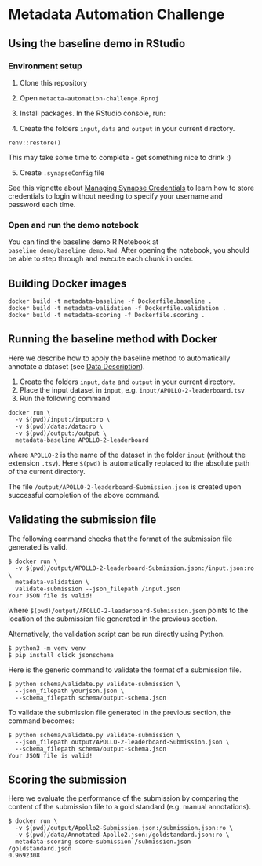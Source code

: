 # Metadata Automation Challenge

## Using the baseline demo in RStudio

### Environment setup

1. Clone this repository

2. Open `metadta-automation-challenge.Rproj`

3. Install packages. In the RStudio console, run:

4. Create the folders `input`, `data` and `output` in your current directory.

```
renv::restore()
```

This may take some time to complete - get something nice to drink :)

5. Create `.synapseConfig` file

See this vignette about [Managing Synapse Credentials](https://r-docs.synapse.org/articles/manageSynapseCredentials.html) to learn how to store credentials to login without needing to specify your username and password each time. 

### Open and run the demo notebook

You can find the baseline demo R Notebook at `baseline_demo/baseline_demo.Rmd`. After opening the notebook, you should be able to step through and execute each chunk in order.

## Building Docker images

```
docker build -t metadata-baseline -f Dockerfile.baseline .
docker build -t metadata-validation -f Dockerfile.validation .
docker build -t metadata-scoring -f Dockerfile.scoring .
```

## Running the baseline method with Docker

Here we describe how to apply the baseline method to automatically annotate a dataset (see [Data Description](https://www.synapse.org/#!Synapse:syn18065891/wiki/600449)).

1. Create the folders `input`, `data` and `output` in your current directory.
2. Place the input dataset in `input`, e.g. `input/APOLLO-2-leaderboard.tsv`
3. Run the following command

```
docker run \
  -v $(pwd)/input:/input:ro \
  -v $(pwd)/data:/data:ro \
  -v $(pwd)/output:/output \
  metadata-baseline APOLLO-2-leaderboard
```

where `APOLLO-2` is the name of the dataset in the folder `input` (without the extension `.tsv`). Here `$(pwd)` is automatically replaced to the absolute path of the current directory.

The file `/output/APOLLO-2-leaderboard-Submission.json` is created upon successful completion of the above command.

## Validating the submission file

The following command checks that the format of the submission file generated is valid.

```
$ docker run \
  -v $(pwd)/output/APOLLO-2-leaderboard-Submission.json:/input.json:ro \
  metadata-validation \
  validate-submission --json_filepath /input.json
Your JSON file is valid!
```

where `$(pwd)/output/APOLLO-2-leaderboard-Submission.json` points to the location of the submission file generated in the previous section.

Alternatively, the validation script can be run directly using Python.

```
$ python3 -m venv venv
$ pip install click jsonschema
```

Here is the generic command to validate the format of a submission file.

```
$ python schema/validate.py validate-submission \
  --json_filepath yourjson.json \
  --schema_filepath schema/output-schema.json
```

To validate the submission file generated in the previous section, the command becomes:

```
$ python schema/validate.py validate-submission \
  --json_filepath output/APOLLO-2-leaderboard-Submission.json \
  --schema_filepath schema/output-schema.json
Your JSON file is valid!
```

## Scoring the submission

Here we evaluate the performance of the submission by comparing the content of the submission file to a gold standard (e.g. manual annotations).

```
$ docker run \
  -v $(pwd)/output/Apollo2-Submission.json:/submission.json:ro \
  -v $(pwd)/data/Annotated-Apollo2.json:/goldstandard.json:ro \
  metadata-scoring score-submission /submission.json /goldstandard.json
0.9692308
```
